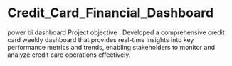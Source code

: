 # Credit_Card_Financial_Dashboard
power bi dashboard
Project objective : Developed a comprehensive credit card weekly dashboard that provides real-time insights into key performance metrics and trends, enabling stakeholders to monitor and analyze credit card operations effectively.


